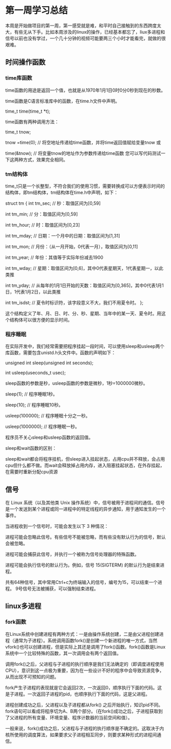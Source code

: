 # 第一周学习总结
本周是开始做项目的第一周，第一感受就是难，和平时自己接触到的东西跨度太大，有些无从下手。比如本周涉及的linux的操作，已经基本都忘了，liux多进程和信号以前也没有学过，一个几十分钟的视频可能要两三个小时才能看完，就做的很艰难。
## 时间操作函数
### time库函数

time函数的用途是返回一个值，也就是从1970年1月1日0时0分0秒到现在的秒数。

time函数是C语言标准库中的函数，在time.h文件中声明。

time_t time(time_t *t);

time函数有两种调用方法：

  time_t tnow;

  tnow =time(0);     // 将空地址传递给time函数，并将time返回值赋给变量tnow
或

  time(&tnow);       // 将变量tnow的地址作为参数传递给time函数
您可以写代码测试一下这两种方式，效果完全相同。
### tm结构体
time_t只是一个长整型，不符合我们的使用习惯，需要转换成可以方便表示时间的结构体，即tm结构体，tm结构体在time.h中声明，如下：

struct tm
{
  int tm_sec;     // 秒：取值区间为[0,59] 

  int tm_min;     // 分：取值区间为[0,59] 

  int tm_hour;    // 时：取值区间为[0,23] 

  int tm_mday;    // 日期：一个月中的日期：取值区间为[1,31]

  int tm_mon;     // 月份：（从一月开始，0代表一月），取值区间为[0,11]

  int tm_year;    // 年份：其值等于实际年份减去1900

  int tm_wday;    // 星期：取值区间为[0,6]，其中0代表星期天，1代表星期一，以此类推 

  int tm_yday;    // 从每年的1月1日开始的天数：取值区间为[0,365]，其中0代表1月1日，1代表1月2日，以此类推 

  int tm_isdst;   // 夏令时标识符，该字段意义不大，我们不用夏令时。
};

这个结构定义了年、月、日、时、分、秒、星期、当年中的某一天、夏令时。用这个结构体可以很方便的显示时间。
### 程序睡眠
在实际开发中，我们经常需要把程序挂起一段时间，可以使用sleep和usleep两个库函数，需要包含unistd.h头文件中。函数的声明如下：

unsigned int sleep(unsigned int seconds);

int usleep(useconds_t usec);

sleep函数的参数是秒，usleep函数的参数是微秒，1秒=1000000微秒。

  sleep(1);           // 程序睡眠1秒。

  sleep(10);          // 程序睡眠10秒。

  usleep(100000);    // 程序睡眠十分之一秒。

  usleep(1000000);   // 程序睡眠一秒。

程序员不关心sleep和usleep函数的返回值。

sleep和wait函数的区别：

sleep和wait都会将程序挂机，但sleep进入挂起状态，占用cpu并不释放，会占用cpu但什么都不做。而wait会释放掉占用内存，进入阻塞挂起状态，在外存挂起，在需要时重新分配cpu资源
## 信号
在 Linux 系统（以及其他类 Unix 操作系统）中，信号被用于进程间的通信。信号是一个发送到某个进程或同一进程中的特定线程的异步通知，用于通知发生的一个事件。

当进程收到一个信号时，可能会发生以下 3 种情况：

进程可能会忽略此信号。有些信号不能被忽略，而有些没有默认行为的信号，默认会被忽略。

进程可能会捕获此信号，并执行一个被称为信号处理器的特殊函数。

进程可能会执行信号的默认行为。例如，信号 15(SIGTERM) 的默认行为是结束进程。

共有64种信号，其中常用Ctrl+c为终端输入的信号，编号为15，可以结束一个进程。
9号信号无法被捕获，可以强制结束进程。
## linux多进程
### fork函数
在Linux系统中创建进程有两种方式：一是由操作系统创建，二是由父进程创建进程（通常为子进程）。系统调用函数fork()是创建一个新进程的唯一方式，当然vfork()也可以创建进程，但是实际上其还是调用了fork()函数。fork()函数是Linux系统中一个比较特殊的函数，其一次调用会有两个返回值。

调用fork()之后，父进程与子进程的执行顺序是我们无法确定的（即调度进程使用CPU），意识到这一点极为重要，因为在一些设计不好的程序中会导致资源竞争，从而出现不可预知的问题。

fork产生子进程的表现就是它会返回2次，一次返回0，顺序执行下面的代码。这是子进程。一次返回子进程的pid，也顺序执行下面的代码，这是父进程。

进程创建成功之后，父进程以及子进程都从fork() 之后开始执行，知识pid不同。fork语句可以看成将程序切为A、B两个部分。（在fork()成功之后，子进程获取到了父进程的所有变量、环境变量、程序计数器的当前空间和值）。

一般来说，fork()成功之后，父进程与子进程的执行顺序是不确定的。这取决于内核所使用的调度算法，如果要求父子进程相互同步，则要求某种形式的进程间通信。
